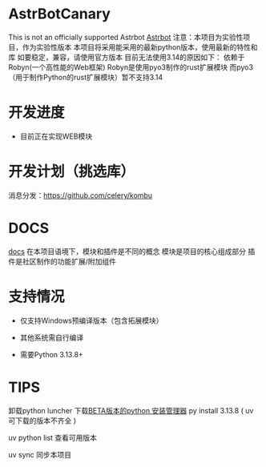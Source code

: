 # AstrBotCanary
This is not an officially supported Astrbot
[Astrbot](https://github.com/AstrBotDevs/AstrBot)
注意：本项目为实验性项目，作为实验性版本
本项目将采用能采用的最新python版本，使用最新的特性和库
如要稳定，兼容，请使用官方版本
目前无法使用3.14的原因如下：
依赖于Robyn(一个高性能的Web框架)
Robyn是使用pyo3制作的rust扩展模块
而pyo3（用于制作Python的rust扩展模块）暂不支持3.14

# 开发进度
- 目前正在实现WEB模块

# 开发计划（挑选库）

消息分发：https://github.com/celery/kombu


# DOCS
[docs](./docs)
在本项目语境下，模块和插件是不同的概念
模块是项目的核心组成部分
插件是社区制作的功能扩展/附加组件

# 支持情况
- 仅支持Windows预编译版本（包含拓展模块）
- 其他系统需自行编译

- 需要Python 3.13.8+


# TIPS

卸载python luncher
下载[BETA版本的python 安装管理器](https://apps.microsoft.com/detail/9nq7512cxl7t?hl=zh-CN&gl=CN)
py install 3.13.8 ( uv 可下载的版本不齐全 )

uv python list 查看可用版本

uv sync 同步本项目
